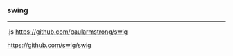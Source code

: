 ### swing
---
.js
https://github.com/paularmstrong/swig

https://github.com/swig/swig


```

```

```
```

```
```

